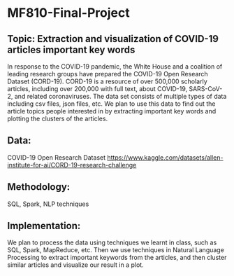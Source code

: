 # MF810-Final-Project

## Topic: Extraction and visualization of COVID-19 articles important key words 

In response to the COVID-19 pandemic, the White House and a coalition of leading research groups have prepared the COVID-19 Open Research Dataset (CORD-19). CORD-19 is a resource of over 500,000 scholarly articles, including over 200,000 with full text, about COVID-19, SARS-CoV-2, and related coronaviruses. The data set consists of multiple types of data including csv files, json files, etc.
We plan to use this data to find out the article topics people interested in by extracting important key words and plotting the clusters of the articles. 
## Data:
COVID-19 Open Research Dataset 
https://www.kaggle.com/datasets/allen-institute-for-ai/CORD-19-research-challenge
## Methodology: 
SQL, Spark, NLP techniques
## Implementation:
We plan to process the data using techniques we learnt in class, such as SQL, Spark, MapReduce, etc. Then we use techniques in Natural Language Processing to extract important keywords from the articles, and then cluster similar articles and visualize our result in a plot. 


